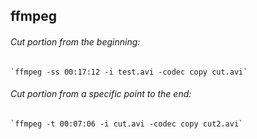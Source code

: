 ## ffmpeg

###### Cut portion from the beginning:
    `ffmpeg -ss 00:17:12 -i test.avi -codec copy cut.avi`

###### Cut portion from a specific point to the end:
    `ffmpeg -t 00:07:06 -i cut.avi -codec copy cut2.avi`
